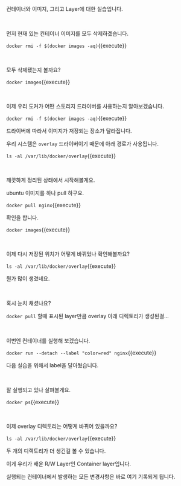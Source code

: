 컨테이너와 이미지, 그리고 Layer에 대한 실습입니다.

​     

먼저 현재 있는 컨테이너 이미지를 모두 삭제하겠습니다.

`docker rmi -f $(docker images -aq)`{{execute}}

​     

모두 삭제됐는지 볼까요?

`docker images`{{execute}}

​     

이제 우리 도커가 어떤 스토리지 드라이버를 사용하는지 알아보겠습니다.

`docker rmi -f $(docker images -aq)`{{execute}}

드라이버에 따라서 이미지가 저장되는 장소가 달라집니다.

우리 시스템은 `overlay` 드라이버이기 때문에 아래 경로가 사용됩니다.

`ls -al /var/lib/docker/overlay`{{execute}}

​     

깨끗하게 정리된 상태에서 시작해볼게요.

ubuntu 이미지를 하나 pull 하구요.

`docker pull nginx`{{execute}}

확인을 합니다.

`docker images`{{execute}}

​     

이제 다시 저장된 위치가 어떻게 바뀌었나 확인해볼까요?

`ls -al /var/lib/docker/overlay`{{execute}}

뭔가 많이 생겼네요.

​     

혹시 눈치 채셨나요?

`docker pull` 할때 표시된 layer만큼 overlay 아래 디렉토리가 생성된걸...

​     

이번엔 컨테이너를 실행해 보겠습니다.

`docker run --detach --label "color=red" nginx`{{execute}}

다음 실습을 위해서 label을 달아뒀습니다.

​     

잘 실행되고 있나 살펴볼게요.

`docker ps`{{execute}}

​     

이제 overlay 디렉토리는 어떻게 바뀌어 있을까요?

`ls -al /var/lib/docker/overlay`{{execute}}

두 개의 디렉토리가 더 생긴걸 볼 수 있습니다.

이게 우리가 배운 R/W Layer인 Container layer입니다.

실행되는 컨테이너에서 발생하는 모든 변경사항은 바로 여기 기록되게 됩니다.


